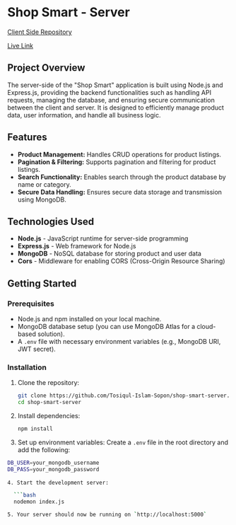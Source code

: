 # Shop Smart - Server

[Client Side Repository](https://github.com/Tosiqul-Islam-Sopon/shop-smart-client)

[Live Link](https://shop-smart-a4283.web.app)

## Project Overview

The server-side of the "Shop Smart" application is built using Node.js and Express.js, providing the backend functionalities such as handling API requests, managing the database, and ensuring secure communication between the client and server. It is designed to efficiently manage product data, user information, and handle all business logic.

## Features

- **Product Management:** Handles CRUD operations for product listings.
- **Pagination & Filtering:** Supports pagination and filtering for product listings.
- **Search Functionality:** Enables search through the product database by name or category.
- **Secure Data Handling:** Ensures secure data storage and transmission using MongoDB.

## Technologies Used

- **Node.js** - JavaScript runtime for server-side programming
- **Express.js** - Web framework for Node.js
- **MongoDB** - NoSQL database for storing product and user data
- **Cors** - Middleware for enabling CORS (Cross-Origin Resource Sharing)

## Getting Started

### Prerequisites

- Node.js and npm installed on your local machine.
- MongoDB database setup (you can use MongoDB Atlas for a cloud-based solution).
- A `.env` file with necessary environment variables (e.g., MongoDB URI, JWT secret).

### Installation

1. Clone the repository:

   ```bash
   git clone https://github.com/Tosiqul-Islam-Sopon/shop-smart-server.git
   cd shop-smart-server
   
2. Install dependencies:
   
   ```bash
   npm install

3. Set up environment variables:
Create a `.env` file in the root directory and add the following:

  ```bash
  DB_USER=your_mongodb_username
  DB_PASS=your_mongodb_password
   
4. Start the development server:

    ```bash
    nodemon index.js

5. Your server should now be running on `http://localhost:5000`
